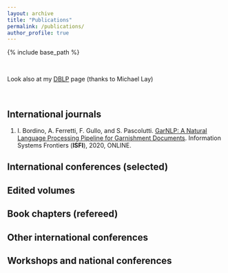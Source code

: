 ```yaml
---
layout: archive
title: "Publications"
permalink: /publications/
author_profile: true
---
```


{% include base_path %}

<br>

Look also at my [DBLP](http://www.informatik.uni-trier.de/~ley/pers/hc/g/Gullo:Francesco.html) page (thanks to Michael Lay)


<br>


## International journals

1. I. Bordino, A. Ferretti, F. Gullo, and S. Pascolutti. [GarNLP: A Natural Language Processing Pipeline for Garnishment Documents](http://dx.doi.org/10.1007/s10796-020-09997-0). Information Systems Frontiers (**ISFI**), 2020, ONLINE.


## International conferences (selected)


## Edited volumes


## Book chapters (refereed)


## Other international conferences


## Workshops and national conferences
